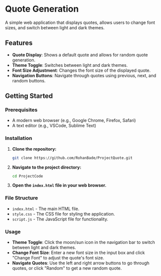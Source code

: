 # Quote Generation

A simple web application that displays quotes, allows users to change font sizes, and switch between light and dark themes.

## Features

- **Quote Display**: Shows a default quote and allows for random quote generation.
- **Theme Toggle**: Switches between light and dark themes.
- **Font Size Adjustment**: Changes the font size of the displayed quote.
- **Navigation Buttons**: Navigate through quotes using previous, next, and random buttons.

## Getting Started

### Prerequisites

- A modern web browser (e.g., Google Chrome, Firefox, Safari)
- A text editor (e.g., VSCode, Sublime Text)

### Installation

1. **Clone the repository:**

    ```bash
    git clone https://github.com/RohanBade/ProjectQuote.git
    ```

2. **Navigate to the project directory:**

    ```bash
    cd ProjectCode
    ```

3. **Open the `index.html` file in your web browser.**

### File Structure

- `index.html` - The main HTML file.
- `style.css` - The CSS file for styling the application.
- `script.js` - The JavaScript file for functionality.

### Usage

- **Theme Toggle**: Click the moon/sun icon in the navigation bar to switch between light and dark themes.
- **Change Font Size**: Enter a new font size in the input box and click "Change Font" to adjust the quote's font size.
- **Navigate Quotes**: Use the left and right arrow buttons to go through quotes, or click "Random" to get a new random quote.
